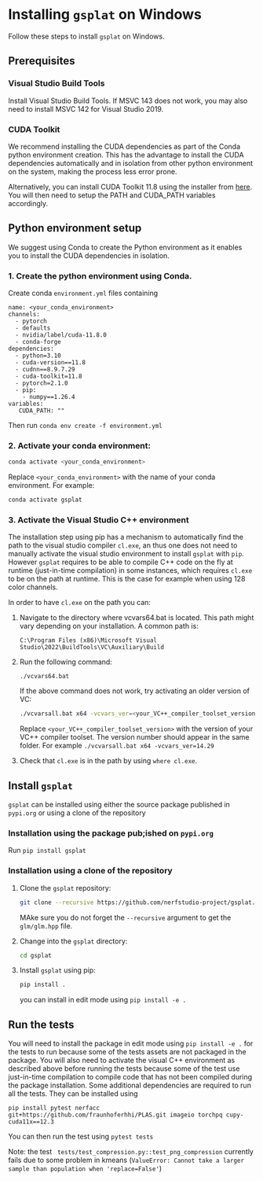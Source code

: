 # Installing `gsplat` on Windows

Follow these steps to install `gsplat` on Windows.

## Prerequisites

###  Visual Studio Build Tools

Install Visual Studio Build Tools. If MSVC 143 does not work, you may also need to install MSVC 142 for Visual Studio 2019. 

###  CUDA Toolkit

We recommend installing the CUDA dependencies as part of the Conda python environment creation. This has the advantage to install the CUDA dependencies automatically and in isolation from other python environment on the system, making the process less error prone.

Alternatively, you can install CUDA Toolkit 11.8 using the installer from [here](https://developer.nvidia.com/cuda-11-8-0-download-archive). You will then need to setup the PATH and CUDA_PATH variables accordingly. 

## Python environment setup

We suggest using Conda to create the Python environment as it enables you to install the CUDA dependencies in isolation.

### 1. Create the python environment using Conda.

Create conda `environment.yml` files containing
```
name: <your_conda_environment>
channels:
  - pytorch
  - defaults
  - nvidia/label/cuda-11.8.0
  - conda-forge
dependencies:
  - python=3.10
  - cuda-version==11.8 
  - cudnn==8.9.7.29
  - cuda-toolkit=11.8
  - pytorch=2.1.0
  - pip:
    - numpy==1.26.4
variables:
   CUDA_PATH: ""
``` 

Then run  `conda env create -f environment.yml` 

### 2. Activate your conda environment:
    
```bash
conda activate <your_conda_environment>
```

Replace `<your_conda_environment>` with the name of your conda environment. For example:

```bash
conda activate gsplat
```

### 3. Activate the Visual Studio C++ environment

The installation step using pip has a mechanism to automatically find the path to the visual studio compiler `cl.exe`, an thus one does not need to manually activate the visual studio environment to install `gsplat` with `pip`. However `gsplat` requires to be able to compile C++ code on the fly at runtime (just-in-time compilation) in some instances, which requires `cl.exe` to be on the path at runtime. This is the case for example when using 128  color channels. 

In order to have `cl.exe` on the path you can:
1. Navigate to the directory where vcvars64.bat is located. This path might vary depending on your installation. A common path is:
    ```
    C:\Program Files (x86)\Microsoft Visual Studio\2022\BuildTools\VC\Auxiliary\Build
    ```

2. Run the following command:
    ```
    ./vcvars64.bat
    ```
    If the above command does not work, try activating an older version of VC:
    ```bash
    ./vcvarsall.bat x64 -vcvars_ver=<your_VC++_compiler_toolset_version>
    ```
    Replace `<your_VC++_compiler_toolset_version>` with the version of your VC++ compiler toolset. The version number should appear in the same folder. For example `./vcvarsall.bat x64 -vcvars_ver=14.29`


3. Check that `cl.exe` is in the path by using `where cl.exe`.

## Install `gsplat`

`gsplat` can be installed using either the source package published in `pypi.org` or using a clone of the repository

### Installation using the package pub;ished on `pypi.org`

Run `pip install gsplat`

### Installation using a clone of the repository

1. Clone the `gsplat` repository:
    ```bash
    git clone --recursive https://github.com/nerfstudio-project/gsplat.git
    ```
    MAke sure you do not forget the `--recursive` argument to get the `glm/glm.hpp` file.

2. Change into the `gsplat` directory:
    ```bash
    cd gsplat
    ```

3. Install `gsplat` using pip:
    ```bash
    pip install .
    ```
    you can install in edit mode using `pip install -e .`

## Run the tests

You will need to install the package in edit mode using `pip install -e .` for the tests to run because some of the tests assets are not packaged in the package. You will also need to activate the visual C++ environment as described above before running the tests because some of the test use just-in-time compilation to compile code that has not been compiled during the package installation. 
Some additional dependencies are required to run all the tests. They can be installed using 
```
pip install pytest nerfacc git+https://github.com/fraunhoferhhi/PLAS.git imageio torchpq cupy-cuda11x==12.3
```
You can then run the test using `pytest tests`

Note: the test ` tests/test_compression.py::test_png_compression` currently fails due to some problem in kmeans (`ValueError: Cannot take a larger sample than population when 'replace=False'`)
